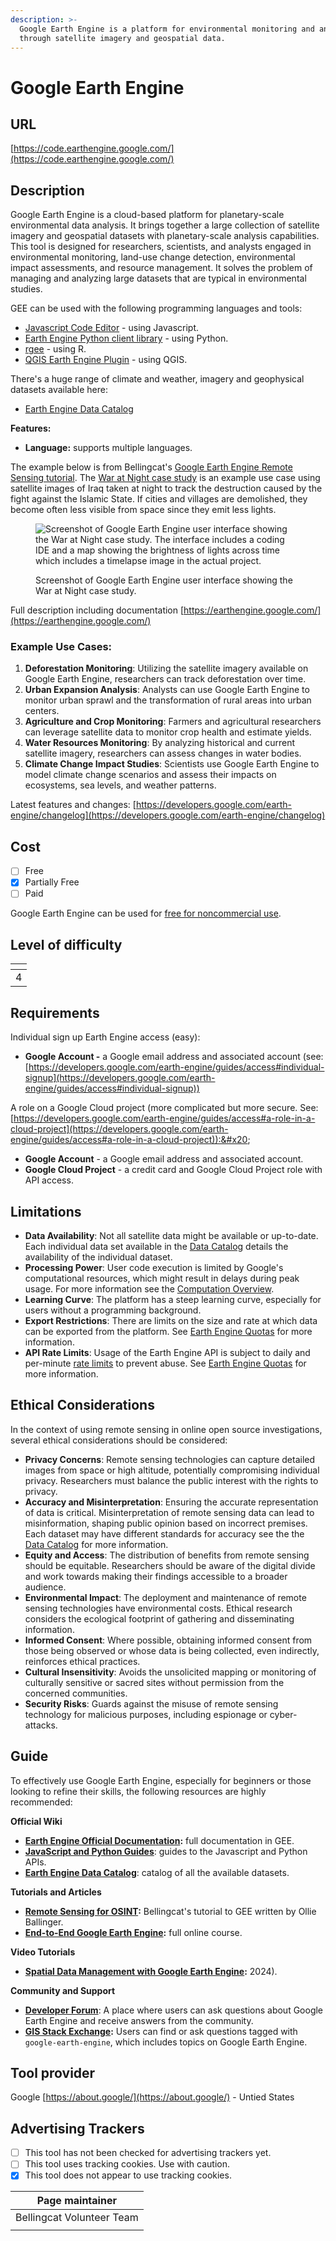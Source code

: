 ```yaml
---
description: >-
  Google Earth Engine is a platform for environmental monitoring and analysis
  through satellite imagery and geospatial data.
---
```


# Google Earth Engine

## URL

[https://code.earthengine.google.com/](https://code.earthengine.google.com/)

## Description

Google Earth Engine is a cloud-based platform for planetary-scale environmental data analysis. It brings together a large collection of satellite imagery and geospatial datasets with planetary-scale analysis capabilities. This tool is designed for researchers, scientists, and analysts engaged in environmental monitoring, land-use change detection, environmental impact assessments, and resource management. It solves the problem of managing and analyzing large datasets that are typical in environmental studies.

GEE can be used with the following programming languages and tools:&#x20;

* [Javascript Code Editor](https://code.earthengine.google.com/) - using Javascript.
* [Earth Engine Python client library](https://developers.google.com/earth-engine/guides/python\_install) - using Python.
* [rgee](https://github.com/r-spatial/rgee) - using R.
* [QGIS Earth Engine Plugin](https://gee-community.github.io/qgis-earthengine-plugin/) - using QGIS.

There's a huge range of climate and weather, imagery and geophysical datasets available here:  &#x20;

* [Earth Engine Data Catalog](https://developers.google.com/earth-engine/datasets)

**Features:**

* **Language:** supports multiple languages.

The example below is from Bellingcat's [Google Earth Engine Remote Sensing tutorial](https://bellingcat.github.io/RS4OSINT/). The [War at Night case study](https://bellingcat.github.io/RS4OSINT/C1\_Lights.html) is an example use case using satellite images of Iraq taken at night to track the destruction caused by the fight against the Islamic State. If cities and villages are demolished, they become often less visible from space since they emit less lights.

<figure><img src=".gitbook/assets/Screenshot 2024-06-20 at 1.18.03 PM.png" alt="Screenshot of Google Earth Engine user interface showing the War at Night case study. The interface includes a coding IDE and a map showing the brightness of lights across time which includes a timelapse image in the actual project. "><figcaption><p>Screenshot of Google Earth Engine user interface showing the War at Night case study.</p></figcaption></figure>

Full description including documentation [https://earthengine.google.com/](https://earthengine.google.com/)

### Example Use Cases:

1. **Deforestation Monitoring**: Utilizing the satellite imagery available on Google Earth Engine, researchers can track deforestation over time.&#x20;
2. **Urban Expansion Analysis**: Analysts can use Google Earth Engine to monitor urban sprawl and the transformation of rural areas into urban centers.
3. **Agriculture and Crop Monitoring**: Farmers and agricultural researchers can leverage satellite data to monitor crop health and estimate yields.
4. **Water Resources Monitoring**: By analyzing historical and current satellite imagery, researchers can assess changes in water bodies.
5. **Climate Change Impact Studies**: Scientists use Google Earth Engine to model climate change scenarios and assess their impacts on ecosystems, sea levels, and weather patterns.&#x20;

Latest features and changes: [https://developers.google.com/earth-engine/changelog](https://developers.google.com/earth-engine/changelog)

## Cost

* [ ] Free
* [x] Partially Free
* [ ] Paid

Google Earth Engine can be used for [free for noncommercial use](https://earthengine.google.com/noncommercial/).

## Level of difficulty

<table><thead><tr><th data-type="rating" data-max="5"></th></tr></thead><tbody><tr><td>4</td></tr></tbody></table>

## Requirements

Individual sign up Earth Engine access (easy):

* **Google Account -** a Google email address and associated account (see: [https://developers.google.com/earth-engine/guides/access#individual-signup](https://developers.google.com/earth-engine/guides/access#individual-signup))

A role on a Google Cloud project (more complicated but more secure. See: [https://developers.google.com/earth-engine/guides/access#a-role-in-a-cloud-project](https://developers.google.com/earth-engine/guides/access#a-role-in-a-cloud-project)):&#x20;

* **Google Account** - a Google email address and associated account.
* **Google Cloud Project** - a credit card and Google Cloud Project role with API access.&#x20;

## Limitations

* **Data Availability**: Not all satellite data might be available or up-to-date. Each individual data set available in the [Data Catalog](https://developers.google.com/earth-engine/datasets/catalog) details the availability of the individual dataset.
* **Processing Power**: User code execution is limited by Google's computational resources, which might result in delays during peak usage. For more information see the [Computation Overview](https://developers.google.com/earth-engine/guides/computation\_overview).&#x20;
* **Learning Curve**: The platform has a steep learning curve, especially for users without a programming background.
* **Export Restrictions**: There are limits on the size and rate at which data can be exported from the platform. See [Earth Engine Quotas](https://developers.google.com/earth-engine/guides/usage) for more information.
* **API Rate Limits**: Usage of the Earth Engine API is subject to daily and per-minute [rate limits](https://developers.google.com/earth-engine/guides/usage) to prevent abuse. See [Earth Engine Quotas](https://developers.google.com/earth-engine/guides/usage) for more information.

## Ethical Considerations

In the context of using remote sensing in online open source investigations, several ethical considerations should be considered:

* **Privacy Concerns**: Remote sensing technologies can capture detailed images from space or high altitude, potentially compromising individual privacy. Researchers must balance the public interest with the rights to privacy.
* **Accuracy and Misinterpretation**: Ensuring the accurate representation of data is critical. Misinterpretation of remote sensing data can lead to misinformation, shaping public opinion based on incorrect premises. Each dataset may have different standards for accuracy see the the [Data Catalog](https://developers.google.com/earth-engine/datasets/catalog) for more information.&#x20;
* **Equity and Access**: The distribution of benefits from remote sensing should be equitable. Researchers should be aware of the digital divide and work towards making their findings accessible to a broader audience.
* **Environmental Impact**: The deployment and maintenance of remote sensing technologies have environmental costs. Ethical research considers the ecological footprint of gathering and disseminating information.
* **Informed Consent**: Where possible, obtaining informed consent from those being observed or whose data is being collected, even indirectly, reinforces ethical practices.
* **Cultural Insensitivity**: Avoids the unsolicited mapping or monitoring of culturally sensitive or sacred sites without permission from the concerned communities.
* **Security Risks**: Guards against the misuse of remote sensing technology for malicious purposes, including espionage or cyber-attacks.

## Guide

To effectively use Google Earth Engine, especially for beginners or those looking to refine their skills, the following resources are highly recommended:

**Official Wiki**&#x20;

* [**Earth Engine Official Documentation**](https://developers.google.com/earth-engine)**:** full documentation in GEE.&#x20;
* [**JavaScript and Python Guides**](https://developers.google.com/earth-engine/guides): guides to the Javascript and Python APIs.
* [**Earth Engine Data Catalog**](https://developers.google.com/earth-engine/datasets): catalog of all the available datasets.

**Tutorials and Articles**

* [**Remote Sensing for OSINT**](https://bellingcat.github.io/RS4OSINT)**:** Bellingcat's tutorial to GEE written by Ollie Ballinger.
* [**End-to-End Google Earth Engine**](https://courses.spatialthoughts.com/end-to-end-gee.html)**:**  full online course.

**Video Tutorials**

* [**Spatial Data Management with Google Earth Engine**](https://www.youtube.com/playlist?list=PLAxJ4-o7ZoPdz9LHIJIxHlZe3t-MRCn61)**:**  2024).

**Community and Support**

* [**Developer Forum**](https://groups.google.com/g/google-earth-engine-developers): A place where users can ask questions about Google Earth Engine and receive answers from the community.
* [**GIS Stack Exchange**](https://gis.stackexchange.com/questions/tagged/google-earth-engine)**:** Users can find or ask questions tagged with `google-earth-engine`, which includes topics on Google Earth Engine.

## Tool provider

Google [https://about.google/](https://about.google/) - Untied States

## Advertising Trackers

* [ ] This tool has not been checked for advertising trackers yet.
* [ ] This tool uses tracking cookies. Use with caution.
* [x] This tool does not appear to use tracking cookies.

| Page maintainer           |
| ------------------------- |
| Bellingcat Volunteer Team |
|                           |

